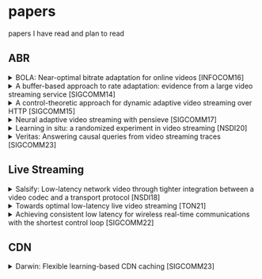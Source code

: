 # papers
papers I have read and plan to read 
## ABR
<details>
  <summary>BOLA: Near-optimal bitrate adaptation for online videos [INFOCOM16]
  </summary>
Modern video players employ complex algorithms to adapt the bitrate of the video that is shown to the user. Bitrate adaptation requires a tradeoff between reducing the probability that the video freezes and enhancing the quality of the video shown to the user. A bitrate that is too high leads to frequent video freezes (i.e., rebuffering), while a bitrate that is too low leads to poor video quality. Video providers segment the video into short chunks and encode each chunk at multiple bitrates. The video player adaptively chooses the bitrate of each chunk that is downloaded, possibly choosing different bitrates for successive chunks. While bitrate adaptation holds the key to a good quality of experience for the user, current video players use ad-hoc algorithms that are poorly understood. We formulate bitrate adaptation as a utility maximization problem and devise an online control algorithm called BOLA that uses Lyapunov optimization techniques to minimize rebuffering and maximize video quality. We prove that BOLA achieves a time-average utility that is within an additive term O(1/V) of the optimal value, for a control parameter V related to the video buffer size. Further, unlike prior work, our algorithm does not require any prediction of available network bandwidth. We empirically validate our algorithm in a simulated network environment using an extensive collection of network traces. We show that our algorithm achieves near-optimal utility and in many cases significantly higher utility than current state-of-the-art algorithms. Our work has immediate impact on real-world video players and BOLA is part of the reference player implementation for the evolving DASH standard for video transmission.
</details>

<details>
  <summary>A buffer-based approach to rate adaptation: evidence from a large video streaming service [SIGCOMM14]
  </summary>
</details>


<details>
  <summary>A control-theoretic approach for dynamic adaptive video streaming over HTTP [SIGCOMM15]
  </summary>
</details>

<details>
  <summary>Neural adaptive video streaming with pensieve [SIGCOMM17]
  </summary>
</details>

<details>
  <summary>Learning in situ: a randomized experiment in video streaming [NSDI20]
  </summary>
</details>

<details>
  <summary>Veritas: Answering causal queries from video streaming traces [SIGCOMM23]
  </summary>
</details>





## Live Streaming
<details>
  <summary>Salsify: Low-latency network video through tighter integration between a video codec and a transport protocol [NSDI18]
  </summary>
</details>

<details>
  <summary>Towards optimal low-latency live
video streaming [TON21]
  </summary>
</details>

<details>
  <summary>Achieving consistent low latency for wireless real-time communications with the shortest control loop [SIGCOMM22]
  </summary>
  Real-time communication (RTC) applications like video conferencing or cloud gaming require consistent low latency to provide a seamless interactive experience. However, wireless networks including WiFi and cellular, albeit providing a satisfactory median latency, drastically degrade at the tail due to frequent and substantial wireless bandwidth fluctuations. We observe that the control loop for the sending rate of RTC applications is inflated when congestion happens at the wireless access point (AP), resulting in untimely rate adaption to wireless dynamics. Existing solutions, however, suffer from the inflated control loop and fail to quickly adapt to bandwidth fluctuations. In this paper, we propose Zhuge, a pure wireless AP based solution that reduces the control loop of RTC applications by separating congestion feedback from congested queues. We design a Fortune Teller to precisely estimate per-packet wireless latency upon its arrival at the wireless AP. To make Zhuge deployable at scale, we also design a Feedback Updater that translates the estimated latency to comprehensible feedback messages for various protocols and immediately delivers them back to senders for rate adaption. Trace-driven and real-world evaluation shows that Zhuge reduces the ratio of large tail latency and RTC performance degradation by 17% to 95%.
</details>



## CDN

<details>
  <summary>Darwin: Flexible learning-based CDN caching [SIGCOMM23]
  </summary>
</details>